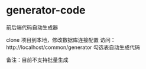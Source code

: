 # generator-code
前后端代码自动生成器

clone 项目到本地，修改数据库连接配置
访问：http://localhost/common/generator 勾选表自动生成代码

备注：目前不支持批量生成
